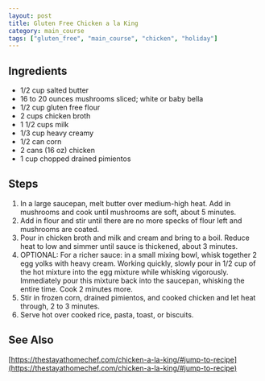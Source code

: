 ```yaml
---
layout: post
title: Gluten Free Chicken a la King
category: main_course
tags: ["gluten_free", "main_course", "chicken", "holiday"]
---
```


## Ingredients

* 1/2 cup salted butter
* 16 to 20 ounces mushrooms sliced; white or baby bella
* 1/2 cup gluten free flour
* 2 cups chicken broth
* 1 1/2 cups milk
* 1/3 cup heavy creamy
* 1/2 can corn
* 2 cans (16 oz) chicken
* 1 cup chopped drained pimientos

## Steps

1. In a large saucepan, melt butter over medium-high heat. Add in mushrooms and cook until mushrooms are soft, about 5 minutes.
2. Add in flour and stir until there are no more specks of flour left and mushrooms are coated. 
3. Pour in chicken broth and milk and cream and bring to a boil. Reduce heat to low and simmer until sauce is thickened, about 3 minutes.
4. OPTIONAL: For a richer sauce: in a small mixing bowl, whisk together 2 egg yolks with heavy cream. Working quickly, slowly pour in 1/2 cup of the hot mixture into the egg mixture while whisking vigorously. Immediately pour this mixture back into the saucepan, whisking the entire time. Cook 2 minutes more.
5. Stir in frozen corn, drained pimientos, and cooked chicken and let heat through, 2 to 3 minutes.
6. Serve hot over cooked rice, pasta, toast, or biscuits.


## See Also

[https://thestayathomechef.com/chicken-a-la-king/#jump-to-recipe](https://thestayathomechef.com/chicken-a-la-king/#jump-to-recipe)
